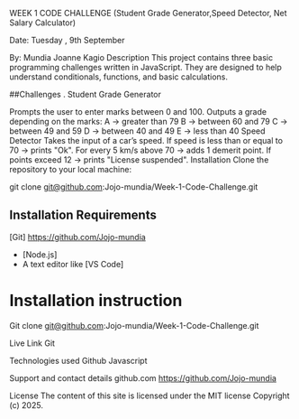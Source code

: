 WEEK 1 CODE CHALLENGE (Student Grade Generator,Speed Detector, Net Salary Calculator)

 Date: Tuesday , 9th September

 By: Mundia Joanne Kagio
Description
This project contains three basic programming challenges written in JavaScript.
They are designed to help understand conditionals, functions, and basic calculations.

##Challenges . Student Grade Generator

Prompts the user to enter marks between 0 and 100.
Outputs a grade depending on the marks:
A → greater than 79
B → between 60 and 79
C → between 49 and 59
D → between 40 and 49
E → less than 40
Speed Detector
Takes the input of a car’s speed.
If speed is less than or equal to 70 → prints "Ok".
For every 5 km/s above 70 → adds 1 demerit point.
If points exceed 12 → prints "License suspended".
Installation
Clone the repository to your local machine:

git clone git@github.com:Jojo-mundia/Week-1-Code-Challenge.git

## Installation Requirements
 [Git]   https://github.com/Jojo-mundia
- [Node.js]
- A text editor like [VS Code]



# Installation instruction
Git clone git@github.com:Jojo-mundia/Week-1-Code-Challenge.git

Live Link
Git

Technologies used
Github Javascript

Support and contact details
github.com https://github.com/Jojo-mundia

License
The content of this site is licensed under the MIT license Copyright (c) 2025.
